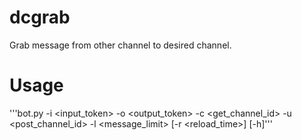 # dcgrab

Grab message from other channel to desired channel.

# Usage

'''bot.py -i <input_token> -o <output_token> -c <get_channel_id> -u <post_channel_id> -l <message_limit> [-r <reload_time>] [-h]'''
